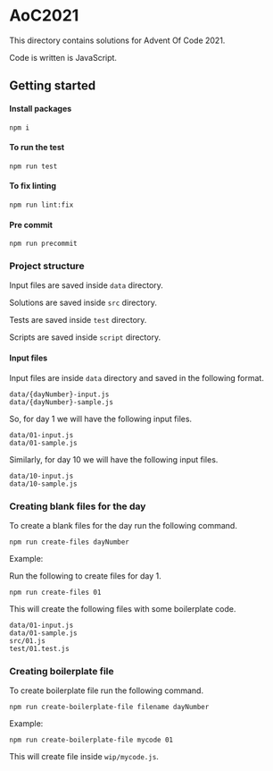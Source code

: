 # AoC2021

This directory contains solutions for Advent Of Code 2021.

Code is written is JavaScript.

## Getting started

#### Install packages

```shell
npm i
```

#### To run the test

```shell
npm run test
```

#### To fix linting

```shell
npm run lint:fix
```

#### Pre commit
```shell
npm run precommit
```

### Project structure

Input files are saved inside `data` directory.

Solutions are saved inside `src` directory.

Tests are saved inside `test` directory.

Scripts are saved inside `script` directory.

#### Input files

Input files are inside `data` directory and saved in the following format.

```text
data/{dayNumber}-input.js
data/{dayNumber}-sample.js
```

So, for day 1 we will have the following input files.

```text
data/01-input.js
data/01-sample.js
```

Similarly, for day 10 we will have the following input files.

```text
data/10-input.js
data/10-sample.js
```

### Creating blank files for the day

To create a blank files for the day run the following command.

```shell
npm run create-files dayNumber
```

Example:

Run the following to create files for day 1.

```shell
npm run create-files 01
```

This will create the following files with some boilerplate code.

```text
data/01-input.js
data/01-sample.js
src/01.js
test/01.test.js
```

### Creating boilerplate file

To create boilerplate file run the following command.

```shell
npm run create-boilerplate-file filename dayNumber
```

Example:

```shell
npm run create-boilerplate-file mycode 01
```

This will create file inside `wip/mycode.js`.
